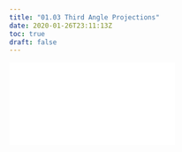 ```yaml
---
title: "01.03 Third Angle Projections"
date: 2020-01-26T23:11:13Z
toc: true
draft: false
---
```


![Link to included content](../../../../drawing/third-angle-projection.md)
